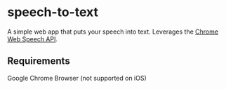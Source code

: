 # speech-to-text

A simple web app that puts your speech into text.
Leverages the [Chrome Web Speech API](https://developer.mozilla.org/en-US/docs/Web/API/Web_Speech_API/Using_the_Web_Speech_API).

## Requirements

Google Chrome Browser (not supported on iOS)
